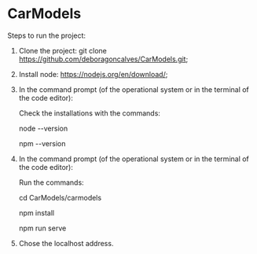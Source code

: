 # CarModels

Steps to run the project:

1. Clone the project: git clone https://github.com/deboragoncalves/CarModels.git;
2. Install node: https://nodejs.org/en/download/;
3. In the command prompt (of the operational system or in the terminal of the code editor):

    Check the installations with the commands:

    node --version

    npm --version

4.  In the command prompt (of the operational system or in the terminal of the code editor):

    Run the commands: 

    cd CarModels/carmodels

    npm install 

    npm run serve

5. Chose the localhost address.